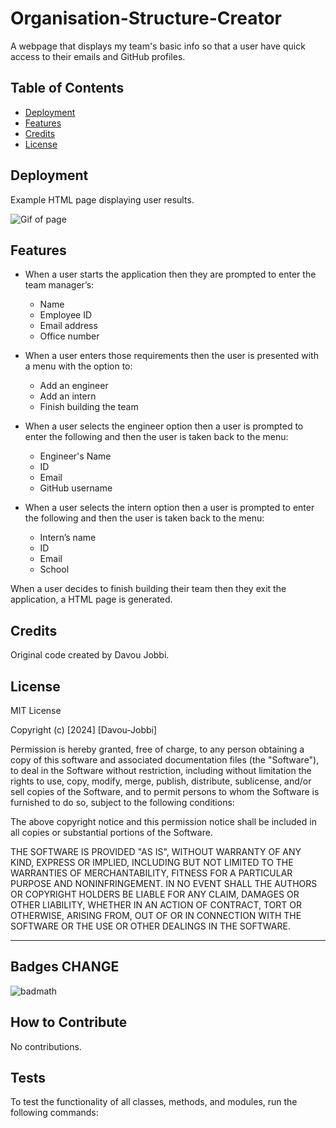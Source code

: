 # Organisation-Structure-Creator
A webpage that displays my team's basic info so that a user have quick access to their emails and GitHub profiles.

## Table of Contents 


- [Deployment](#deployment)
- [Features](#features)
- [Credits](#credits)
- [License](#license)

## Deployment

Example HTML page displaying user results.


![Gif of page](/assets/images/page.gif)

## Features

* When a user starts the application then they are prompted to enter the team manager’s:
    *  Name
    *  Employee ID
    *  Email address
    *  Office number

* When a user enters those requirements then the user is presented with a menu with the option to:
    *  Add an engineer
    *  Add an intern
    *  Finish building the team

* When a user selects the engineer option then a user is prompted to enter the following and then the user is taken back to the menu:
    *  Engineer's Name
    *  ID
    *  Email
    *  GitHub username

* When a user selects the intern option then a user is prompted to enter the following and then the user is taken back to the menu:
    *  Intern’s name
    *  ID
    *  Email
    *  School

When a user decides to finish building their team then they exit the application, a HTML page is generated.


## Credits

Original code created by Davou Jobbi.

## License

MIT License

Copyright (c) [2024] [Davou-Jobbi]

Permission is hereby granted, free of charge, to any person obtaining a copy
of this software and associated documentation files (the "Software"), to deal
in the Software without restriction, including without limitation the rights
to use, copy, modify, merge, publish, distribute, sublicense, and/or sell
copies of the Software, and to permit persons to whom the Software is
furnished to do so, subject to the following conditions:

The above copyright notice and this permission notice shall be included in all
copies or substantial portions of the Software.

THE SOFTWARE IS PROVIDED "AS IS", WITHOUT WARRANTY OF ANY KIND, EXPRESS OR
IMPLIED, INCLUDING BUT NOT LIMITED TO THE WARRANTIES OF MERCHANTABILITY,
FITNESS FOR A PARTICULAR PURPOSE AND NONINFRINGEMENT. IN NO EVENT SHALL THE
AUTHORS OR COPYRIGHT HOLDERS BE LIABLE FOR ANY CLAIM, DAMAGES OR OTHER
LIABILITY, WHETHER IN AN ACTION OF CONTRACT, TORT OR OTHERWISE, ARISING FROM,
OUT OF OR IN CONNECTION WITH THE SOFTWARE OR THE USE OR OTHER DEALINGS IN THE
SOFTWARE.

---

## Badges CHANGE


![badmath](https://img.shields.io/badge/js-100.0-purple)

## How to Contribute

No contributions.

## Tests

To test the functionality of all classes,  methods, and modules, run the following commands:


